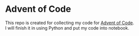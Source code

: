 # Advent of Code

This repo is created for collecting my code for [Advent of Code](https://adventofcode.com/).  
I will finish it in using Python and put my code into notebook.  
